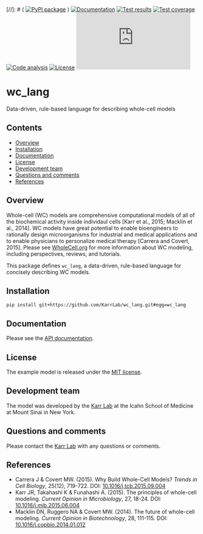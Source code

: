 [//]: # ( [![PyPI package](https://img.shields.io/pypi/v/wc_lang.svg)](https://pypi.python.org/pypi/wc_lang) )
[![Documentation](https://img.shields.io/badge/docs-latest-brightgreen.svg)](http://code.karrlab.org)
[![Test results](https://circleci.com/gh/KarrLab/wc_lang.svg?style=shield&circle-token=f0edfe4f971e8871ebb097bdc7b10a270cd90a96)](https://circleci.com/gh/KarrLab/wc_lang)
[![Test coverage](https://coveralls.io/repos/github/KarrLab/wc_lang/badge.svg?t=xViD7w)](https://coveralls.io/github/KarrLab/wc_lang)
[![Code analysis](https://api.codeclimate.com/v1/badges/a0853e8ad58492f9f5df/maintainability)](https://codeclimate.com/repos/57ab5de1d544216f7d000615)
[![License](https://img.shields.io/github/license/KarrLab/wc_lang.svg)](LICENSE)
![Analytics](https://ga-beacon.appspot.com/UA-86759801-1/wc_lang/README.md?pixel)

# wc_lang
Data-driven, rule-based language for describing whole-cell models

## Contents
* [Overview](#overview)
* [Installation](#installation)
* [Documentation](#documentation)
* [License](#license)
* [Development team](#development-team)
* [Questions and comments](#questions-and-comments)
* [References](#references)

## Overview
Whole-cell (WC) models are comprehensive computational models of all of the biochemical activity inside individaul cells [Karr et al., 2015; Macklin et al., 2014]. WC models have great potential to enable bioengineers to rationally design microorganisms for industrial and medical applications and to enable physicians to personalize medical therapy [Carrera and Covert, 2015]. Please see [WholeCell.org](http://www.wholecell.org) for more information about WC modeling, including perspectives, reviews, and tutorials.

This package defines `wc_lang`, a data-driven, rule-based language for concisely describing WC models.

## Installation

`pip install git+https://github.com/KarrLab/wc_lang.git#egg=wc_lang`

## Documentation
Please see the [API documentation](http://code.karrlab.org).

## License
The example model is released under the [MIT license](LICENSE).

## Development team
The model was developed by the [Karr Lab](http://www.karrlab.org) at the Icahn School of Medicine at Mount Sinai in New York.

## Questions and comments
Please contact the [Karr Lab](http://www.karrlab.org) with any questions or comments.

## References
* Carrera J & Covert MW. (2015). Why Build Whole-Cell Models? *Trends in Cell Biology*, 25(12), 719-722. DOI: [10.1016/j.tcb.2015.09.004](http://dx.doi.org/10.1016/j.tcb.2015.09.004)
* Karr JR, Takahashi K & Funahashi A. (2015). The principles of whole-cell modeling. *Current Opinion in Microbiology*, 27, 18-24. DOI: [10.1016/j.mib.2015.06.004](http://dx.doi.org/10.1016/j.mib.2015.06.004)
* Macklin DN, Ruggero NA & Covert MW. (2014). The future of whole-cell modeling. *Current Opinion in Biotechnology*, 28, 111-115. DOI: [10.1016/j.copbio.2014.01.012](http://dx.doi.org/10.1016/j.copbio.2014.01.012)
